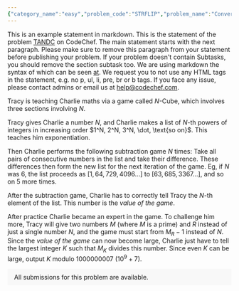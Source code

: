 ```yaml
---
{"category_name":"easy","problem_code":"STRFLIP","problem_name":"Convert Strings by Flips","problemComponents":{"constraints":"- $1 \\leq T \\leq 2000$\n- $20 \\leq N \\leq 10^3$\n- The sum of $N$ over all testcases does not exceed $5000$\n- $|A| = |B| = N$\n- $A$ and $B$ are binary strings, i.e, contain only $0$ and $1$.\n- At most $N$ moves can be made for each testcase.","constraintsState":true,"subtasks":"**Subtask #1 (100 pts)**: original constraints","subtasksState":false,"inputFormat":"- The first line of input contains a single integer $T$, denoting the number of test cases. The description of $T$ test cases follows.\n- Each test case consists of three lines.\n- The first line of each test case contains a single integer $N$, the size of the strings.\n- The second line of each test case contains $A$, a binary string with $N$ characters.\n- The third line of each test case contains $B$, a binary string with $N$ characters.","inputFormatState":true,"outputFormat":"- For each test case, print the answer starting from a new line in the following format:\n- In the first line, print $-1$ if it is impossible to convert $A$ to $B$. Otherwise, print a single non-negative integer $K$ — the number of moves that your solution requires.\n- Use the next $K$ lines to describe your sequence of moves, in the same order they are to be performed.\n- The $i^{th}$ of these $K$ lines should contain two integers $L_i$ and $R_i$, denoting the starting and ending positions of the substring chosen in the $i^{th}$ operation.\n- Note that the following conditions must be satisfied:\n    - $0 \\leq K \\leq N$\n    - $1 \\leq L_i \\leq R_i \\leq N$ for each valid $i$\n    - Each substring $A[L_i : R_i]$ must contain at least one \u0027$0$\u0027 and one \u0027$1$\u0027.","outputFormatState":true,"sampleTestCases":{"0":{"id":1,"input":"3\n5\n10110\n00100\n5\n00000\n11111\n1\n00\n00\n","output":"2\n1 4\n2 3\n-1\n0","explanation":"**Note:** The sample tests use strings of small lengths just to illustrate the problem, and will not be present in the actual tests. Every string in the actual test files will have a length of at least $20$, as stated by the constraints.\n\n**Test Case $1$:** The given string is $A = 10110$. Apart from the single character substrings and the substring $A[3:4] = 11$, all other substrings are valid first moves.\n\nThe sample output performs moves as follows:\n- First, flip the substring $A[1:4]$. Now, $A = 01000$.\n- Then, flip the substring $A[2:3]$. Now, $A = 00100$, which is the target string.\n\nNote that there are several other valid solutions, and any solution using no more than $5$ moves will be accepted. For example, a sequence of $3$ moves is shown below:\n- Flip $A[1:5]$, giving $A = 01001$\n- Flip $A[4:5]$, giving $A = 01010$\n- Flip $A[2:4]$, giving $A = 00100$\n\n**Test Case 2:** The given string $A = 00000$ has no substring with both $0$ and $1$, consequently there are no moves possible. Therefore it is impossible to convert this string to $B = 11111$.\n\n**Test Case 3:** The given string $A = 00$ is already equal to $B$ and so no moves are required.","isDeleted":false}}},"video_editorial_url":"","languages_supported":{"0":"CPP14","1":"C","2":"JAVA","3":"PYTH 3.6","4":"CPP17","5":"PYTH","6":"PYP3","7":"CS2","8":"ADA","9":"PYPY","10":"TEXT","11":"PAS fpc","12":"NODEJS","13":"RUBY","14":"PHP","15":"GO","16":"HASK","17":"TCL","18":"PERL","19":"SCALA","20":"LUA","21":"kotlin","22":"BASH","23":"JS","24":"LISP sbcl","25":"rust","26":"PAS gpc","27":"BF","28":"CLOJ","29":"R","30":"D","31":"CAML","32":"FORT","33":"ASM","34":"swift","35":"FS","36":"WSPC","37":"LISP clisp","38":"SQL","39":"SCM guile","40":"PERL6","41":"ERL","42":"CLPS","43":"ICK","44":"NICE","45":"PRLG","46":"ICON","47":"COB","48":"SCM chicken","49":"PIKE","50":"SCM qobi","51":"ST","52":"SQLQ","53":"NEM"},"max_timelimit":1,"source_sizelimit":50000,"problem_author":"utkarsh_adm","problem_tester":"aryanc403","date_added":"16-01-2022","tags":{"0":"constructive","1":"easy","2":"medium","3":"start22","4":"utkarsh_adm"},"problem_difficulty_level":"Unavailable","best_tag":"","editorial_url":"https://discuss.codechef.com/problems/STRFLIP","time":{"view_start_date":1642613400,"submit_start_date":1642613400,"visible_start_date":1642613400,"end_date":1735669800},"is_direct_submittable":false,"problemDiscussURL":"https://discuss.codechef.com/search?q=STRFLIP","is_proctored":false,"visitedContests":{},"layout":"problem"}
---
```

This is an example statement in markdown. This is the statement of the problem [TANDC](https://codechef.com/problems/TANDC) on CodeChef. The main statement starts with the next paragraph. Please make sure to remove this paragraph from your statement before publishing your problem. If your problem doesn't contain Subtasks, you should remove the section subtask too. We are using markdown the syntax of which can be seen [at](https://github.com/showdownjs/showdown/wiki/Showdown's-Markdown-syntax). We request you to not use any HTML tags in the statement, e.g. no p, ul, li, pre, br or b tags. If you face any issue, please contact admins or email us at help@codechef.com.

Tracy is teaching Charlie maths via a game called $N$-Cube, which involves three sections involving $N$.

Tracy gives Charlie a number $N$, and Charlie makes a list of $N$-th powers of integers in increasing order $1^N, 2^N, 3^N, \dot, \text{so on}$. This teaches him exponentiation.

Then Charlie performs the following subtraction game $N$ times: Take all pairs of consecutive numbers in the list and take their difference. These differences then form the new list for the next iteration of the game. Eg, if $N$ was 6, the list proceeds as $[1, 64, 729, 4096 ... ]$ to $[63, 685, 3367 ...]$, and so on $5$ more times.

After the subtraction game, Charlie has to correctly tell Tracy the $N$-th element of the list. This number is the *value of the game*.

After practice Charlie became an expert in the game. To challenge him more, Tracy will give two numbers $M$ (where $M$ is a prime) and $R$ instead of just a single number $N$, and the game must start from $M_R - 1$ instead of $N$. Since the *value of the game* can now become large, Charlie just have to tell the largest integer $K$ such that $M_K$ divides this number. Since even $K$ can be large, output $K$ modulo 1000000007 ($10^9 + 7$).

<aside style='background: #f8f8f8;padding: 10px 15px;'><div>All submissions for this problem are available.</div></aside>